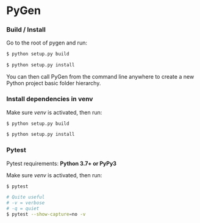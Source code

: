 # PyGen

### Build / Install

Go to the root of pygen and run:
````bash
$ python setup.py build

$ python setup.py install
````

You can then call PyGen from the command line anywhere to create a new Python project
basic folder hierarchy.

### Install dependencies in venv

Make sure *venv* is activated, then run:
````bash
$ python setup.py build

$ python setup.py install
````

### Pytest

Pytest requirements: **Python 3.7+ or PyPy3**

Make sure *venv* is activated, then run:
````bash
$ pytest

# Quite useful
# -v = verbose
# -q = quiet
$ pytest --show-capture=no -v
````